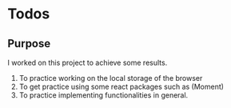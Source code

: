 # Todos

## Purpose

I worked on this project to achieve some results.

1. To practice working on the local storage of the browser
2. To get practice using some react packages such as (Moment)
3. To practice implementing functionalities in general.
